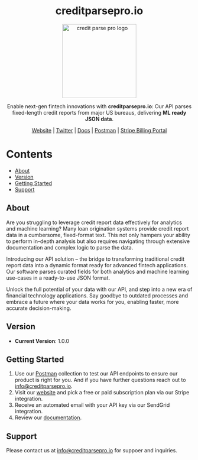 <h1 align="center">creditparsepro.io</h1>

<p align="center">
  <img src="images/creditparsepro_logo.png" alt="credit parse pro logo" width="200">
</p>

<p align="center">
  Enable next-gen fintech innovations with <strong>creditparsepro.io</strong>:  
  Our API parses fixed-length credit reports from major US bureaus, delivering <strong>ML ready JSON data</strong>.
</p>

<p align="center">
  <a href="https://www.creditparsepro.io/">Website</a> | 
  <a href="https://x.com/granum_tech">Twitter</a> | 
  <a href="https://www.reddit.com/user/creditparsepro/">Docs</a> | 
  <a href="https://www.postman.com/creditparsepro/creditpasrepro-demo/collection/fzq473l/api-endpoints?action=share&creator=34164250">Postman</a> | 
  <a href="https://billing.stripe.com/p/login/14kaHj8NX5LJ5Ta8ww">Stripe Billing Portal</a>
</p>

# Contents
- [About](#about)
- [Version](#version)
- [Getting Started](#getting-started)
- [Support](#support)

## About

Are you struggling to leverage credit report data effectively for analytics and machine learning? Many loan origination systems provide credit report data in a cumbersome, fixed-format text. This not only hampers your ability to perform in-depth analysis but also requires navigating through extensive documentation and complex logic to parse the data.

Introducing our API solution – the bridge to transforming traditional credit report data into a dynamic format ready for advanced fintech applications. Our software parses curated fields for both analytics and machine learning use-cases in a ready-to-use JSON format.

Unlock the full potential of your data with our API, and step into a new era of financial technology applications. Say goodbye to outdated processes and embrace a future where your data works for you, enabling faster, more accurate decision-making.

## **Version**
- **Current Version**: 1.0.0

## Getting Started

1. Use our [Postman](https://www.postman.com/creditparsepro/creditpasrepro-demo/collection/fzq473l/api-endpoints?action=share&creator=34164250) collection to test our API endpoints to ensure our product is right for you. And if you have further questions reach out to info@creditparsepro.io.
2. Visit our [website](https://www.creditparsepro.io/) and pick a free or paid subscription plan via our Stripe integration.
3. Receive an automated email with your API key via our SendGrid integration.
4. Review our [documentation](/docs/documentation.md).

## Support

Please contact us at [info@creditparsepro.io](mailto:info@creditparsepro.io) for suppoer and inquiries.
